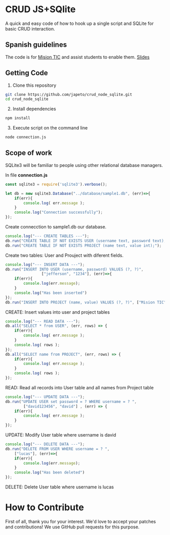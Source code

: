 # CRUD JS+SQlite

A quick and easy code of how to hook up a single script and SQLite for basic CRUD interaction.

## Spanish guidelines

The code is for [Mision TIC](https://www.upb.edu.co/es/mision-tic) and assist students to enable them. [Slides](https://docs.google.com/presentation/d/1uhbZE7V2Xh1s4zBZYdRrQPwBhw_-azcz/edit?usp=sharing&ouid=117208863573057933764&rtpof=true&sd=true)


## Getting Code

1. Clone this repository

```bash
git clone https://github.com/japeto/crud_node_sqlite.git
cd crud_node_sqlite
```

2. Install dependencies

```bash
npm install
```

3. Execute script on the command line

```bash
node connection.js
```
## Scope of work

SQLite3 will be familiar to people using other relational database managers.

In file  **connection.js**

```js
const sqlite3 = require('sqlite3').verbose();

let db = new sqlite3.Database("../database/sample1.db", (err)=>{
    if(err){
        console.log( err.message );
    }
    console.log("Connection successfully");
});
```
Create connecction to sample1.db our database.

```js
console.log("--- CREATE TABLES ---");
db.run("CREATE TABLE IF NOT EXISTS USER (username text, password text);");
db.run("CREATE TABLE IF NOT EXISTS PROJECT (name text, value int);");
```
Create two tables: User and Prouject with diferent fields.

```js
console.log("--- INSERT DATA ---");
db.run("INSERT INTO USER (username, password) VALUES (?, ?)", 
                ["jefferson", "1234"], (err)=>{
    if(err){
        console.log(err.message);
    }
    console.log("Has been inserted")
});
db.run("INSERT INTO PROJECT (name, value) VALUES (?, ?)", ["Mision TIC", "3"])
```
CREATE: Insert values into user and project tables 


```js
console.log("--- READ DATA ---");
db.all("SELECT * from USER", (err, rows) => {
    if(err){
        console.log( err.message );
    }
    console.log( rows );
});
db.all("SELECT name from PROJECT", (err, rows) => {
    if(err){
        console.log( err.message );
    }
    console.log( rows );
});
```
READ: Read all records into User table and all names from Project table

```js
console.log("--- UPDATE DATA ---");
db.run("UPDATE USER set password = ? WHERE username = ? ", 
        ["david123456", "david"] , (err) => {
    if(err){
        console.log( err.message );
    }
});
```
UPDATE: Modify User table where username is david


```js
console.log("--- DELETE DATA ---");
db.run("DELETE FROM USER WHERE username = ? ", 
    ["lucas"], (err)=>{
    if(err){
        console.log(err.message);
    }
    console.log("Has been deleted")
});

```
DELETE: Delete User table where username is lucas

# How to Contribute

First of all, thank you for your interest. We'd love to accept your patches and contributions!
We use GitHub pull requests for this purpose.




